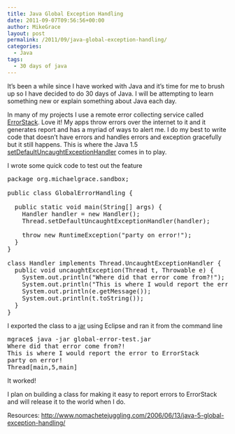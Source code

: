 ```yaml
---
title: Java Global Exception Handling
date: 2011-09-07T09:56:56+00:00
author: MikeGrace
layout: post
permalink: /2011/09/java-global-exception-handling/
categories:
  - Java
tags:
  - 30 days of java
---
```

It&#8217;s been a while since I have worked with Java and it&#8217;s time for me to brush up so I have decided to do 30 days of Java. I will be attempting to learn something new or explain something about Java each day.

In many of my projects I use a remote error collecting service called [ErrorStack](http://www.errorstack.com/). Love it! My apps throw errors over the internet to it and it generates report and has a myriad of ways to alert me. I do my best to write code that doesn&#8217;t have errors and handles errors and exception gracefully but it still happens. This is where the Java 1.5 [setDefaultUncaughtExceptionHandler](http://download.oracle.com/javase/1.5.0/docs/api/java/lang/Thread.html#setDefaultUncaughtExceptionHandler(java.lang.Thread.UncaughtExceptionHandler)) comes in to play.

I wrote some quick code to test out the feature

<pre lang="java">package org.michaelgrace.sandbox;

public class GlobalErrorHandling {

  public static void main(String[] args) {
    Handler handler = new Handler();
    Thread.setDefaultUncaughtExceptionHandler(handler);
    
    throw new RuntimeException("party on error!");
  }
}

class Handler implements Thread.UncaughtExceptionHandler {
  public void uncaughtException(Thread t, Throwable e) {
    System.out.println("Where did that error come from?!");
    System.out.println("This is where I would report the error to ErrorStack");
    System.out.println(e.getMessage());
    System.out.println(t.toString());
  }
}</pre>

I exported the class to a [jar](http://mikegrace.s3.amazonaws.com/geek-blog/global-error-test.jar) using Eclipse and ran it from the command line

<pre lang="bash">mgrace$ java -jar global-error-test.jar 
Where did that error come from?!
This is where I would report the error to ErrorStack
party on error!
Thread[main,5,main]</pre>

It worked!

I plan on building a class for making it easy to report errors to ErrorStack and will release it to the world when I do.

Resources: <http://www.nomachetejuggling.com/2006/06/13/java-5-global-exception-handling/>